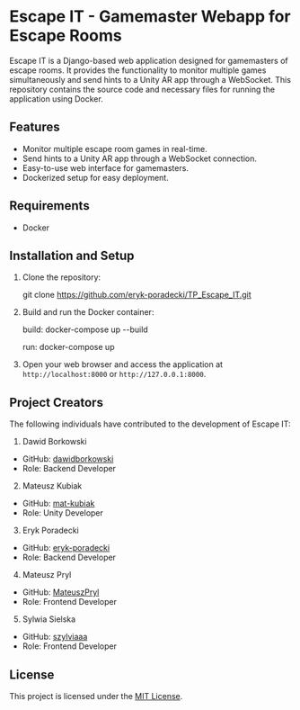 # Escape IT - Gamemaster Webapp for Escape Rooms

Escape IT is a Django-based web application designed for gamemasters of escape rooms. It provides the functionality to monitor multiple games simultaneously and send hints to a Unity AR app through a WebSocket. This repository contains the source code and necessary files for running the application using Docker.

## Features

- Monitor multiple escape room games in real-time.
- Send hints to a Unity AR app through a WebSocket connection.
- Easy-to-use web interface for gamemasters.
- Dockerized setup for easy deployment.

## Requirements

- Docker

## Installation and Setup

1. Clone the repository:

    git clone https://github.com/eryk-poradecki/TP_Escape_IT.git


2. Build and run the Docker container:

    build: docker-compose up --build

    run: docker-compose up

4. Open your web browser and access the application at `http://localhost:8000` or `http://127.0.0.1:8000`.

## Project Creators

The following individuals have contributed to the development of Escape IT:

1. Dawid Borkowski
- GitHub: [dawidborkowski](https://github.com/dawidborkowski)
- Role: Backend Developer

2. Mateusz Kubiak
- GitHub: [mat-kubiak](https://github.com/mat-kubiak)
- Role: Unity Developer

3. Eryk Poradecki
- GitHub: [eryk-poradecki](https://github.com/eryk-poradecki)
- Role: Backend Developer

4. Mateusz Pryl
- GitHub: [MateuszPryl](https://github.com/MateuszPryl)
- Role: Frontend Developer

5. Sylwia Sielska
- GitHub: [szylviaaa](https://github.com/szylviaaa)
- Role: Frontend Developer

## License

This project is licensed under the [MIT License](LICENSE).